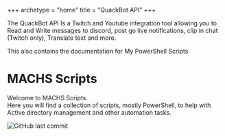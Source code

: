 +++
archetype = "home"
title = "QuackBot API"
+++

The QuackBot API Is a Twitch and Youtube integration tool allowing you to Read and Write messages to discord, post go live notifications, clip in chat (Twitch only), Translate text and more.

This also contains the documentation for My PowerShell Scripts

# MACHS Scripts

Welcome to MACHS Scripts.  
Here you will find a collection of scripts, mostly PowerShell, to help with Active directory management and other automation tasks.  

![GitHub last commit](https://img.shields.io/github/last-commit/mach2simulations/QuackBot_Docs) 